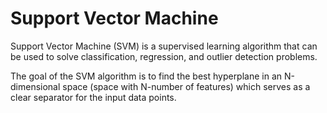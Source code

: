 # Support Vector Machine

Support Vector Machine (SVM) is a supervised learning algorithm that can be used to solve classification, regression, and outlier detection problems.

The goal of the SVM algorithm is to find the best hyperplane in an N-dimensional space (space with N-number of features) which serves as a clear separator for the input data points.
